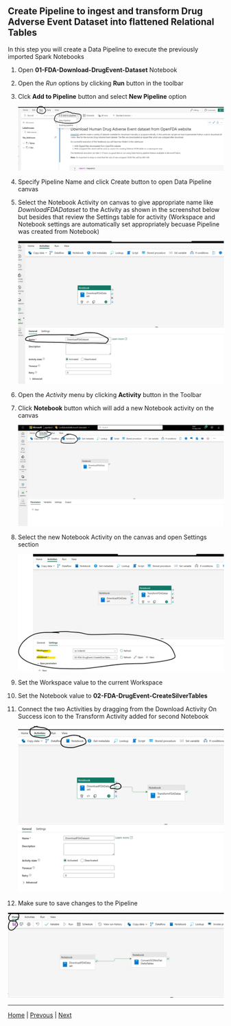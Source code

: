 ## Create Pipeline to ingest and transform Drug Adverse Event Dataset into flattened Relational Tables

In this step you will create a Data Pipeline to execute the previously imported Spark Notebooks

1. Open **01-FDA-Download-DrugEvent-Dataset** Notebook
2. Open the *Run* options by clicking **Run** button in the toolbar 
3. Clck **Add to Pipeline** button and select **New Pipeline** option
   
    ![Create New Pipeilne](../images/DataPipelineCreate1.jpg)

4. Specify Pipeline Name and click Create button to open Data Pipeline canvas
5. Select the Notebook Activity on canvas to give appropriate name like *DownloadFDADataset* to the Activity as shown in the screenshot below but besides that review the Settings table for activity (Workspace and Notebook settings are automatically set appropriately becuase Pipeline was created from Notebook)
   
    ![Download Dataset Activity](../images/DataPipelineCreate2.jpg)

6. Open the *Activity* menu by clicking **Activity** button in the Toolbar
7. Click **Notebook** button which will add a new Notebook activity on the canvas
   
    ![Add Notebook Activity](../images/DataPipelineCreate3.jpg)
    
8. Select the new Notebook Activity on the canvas and open Settings section
   
   ![Configure Second Notebook Activity](../images/DataPipelineCreate4.jpg)

9.  Set the Workspace value to the current Workspace
10. Set the Notebook value to **02-FDA-DrugEvent-CreateSilverTables**
11. Connect the two Activities by dragging from the Download Activity On Success icon to the Transform Activity added for second Notebook
   
    ![Connect Notebook Activities](../images/DataPipelineCreate5.jpg)

12. Make sure to save changes to the Pipeline

![Save Pipeline Changes](../images/DataPipelineCreate6.jpg)

***

[Home](../Readme.md) | [Prevous](./01-CreateLakehouse-SetupNotebooks.md) | [Next](./03-RunPipeline.md)